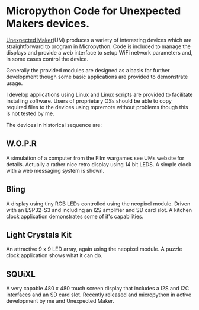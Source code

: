 # Micropython Code for Unexpected Makers devices.

[Unexpected Maker](https://unexpectedmaker.com/shop.html)(UM) produces a variety of interesting devices which are straightforward to program in Micropython. Code is included to manage the displays and provide a web interface to setup WiFi network parameters and, in some cases control the device.

Generally the provided modules are designed as a basis for further development though some basic applications are provided to demonstrate usage.

I develop applications using Linux and Linux scripts are provided to facilitate installing software. Users of proprietary OSs should be able to copy required files to the devices using mpremote without problems though this is not tested by me. 

The devices in historical sequence are:

## W.O.P.R

A simulation of a computer from the Film wargames see UMs website for details. Actually a rather nice retro display using 14 bit LEDS. A simple clock with a web messaging system is shown. 

## Bling

A display using tiny RGB LEDs controlled using the neopixel module. Driven with an ESP32-S3 and including an I2S amplifier and SD card slot. A kitchen clock application demonstrates some of it's capabilities.

## Light Crystals Kit

An attractive 9 x 9 LED array, again using the neopixel module. A puzzle clock application shows what it can do.

## SQUiXL

A very capable 480 x 480 touch screen display that includes a I2S and I2C interfaces and an SD card slot. Recently released and micropython in active development by me and Unexpected Maker. 